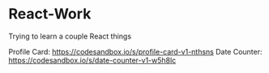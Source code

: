 # React-Work

Trying to learn a couple React things

Profile Card: https://codesandbox.io/s/profile-card-v1-nthsns
Date Counter: https://codesandbox.io/s/date-counter-v1-w5h8lc 
